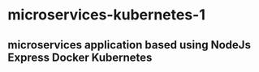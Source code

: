 # microservices-kubernetes-1

## microservices application based using NodeJs Express Docker Kubernetes
